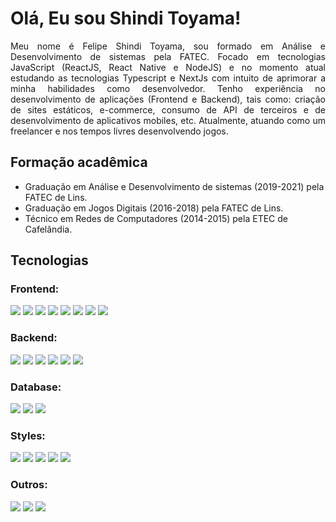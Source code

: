# Olá, Eu sou Shindi Toyama!

<div align="justify">
  Meu nome é Felipe Shindi Toyama, sou formado em Análise e Desenvolvimento de sistemas pela FATEC. Focado em tecnologias JavaScript (ReactJS, React Native e NodeJS) e no momento atual estudando as tecnologias Typescript e NextJs com intuito de aprimorar a minha habilidades como desenvolvedor.
  Tenho experiência no desenvolvimento de aplicações (Frontend e Backend), tais como: criação de sites estáticos, e-commerce, consumo de API de terceiros e de desenvolvimento de aplicativos mobiles, etc. 
  Atualmente, atuando como um freelancer e nos tempos livres desenvolvendo jogos.
</div>

## Formação acadêmica

<ul>
  <li>Graduação em Análise e Desenvolvimento de sistemas (2019-2021) pela FATEC de Lins.</li>
  <li>Graduação em Jogos Digitais (2016-2018) pela FATEC de Lins.</li>
  <li>Técnico em Redes de Computadores (2014-2015) pela ETEC de Cafelândia.</li>
</ul>

## Tecnologias

### Frontend: 
<img src="https://img.shields.io/badge/HTML5-E34F26?style=for-the-badge&logo=html5&logoColor=white" /> <img src="https://img.shields.io/badge/CSS3-1572B6?style=for-the-badge&logo=css3&logoColor=white" /> <img src="https://img.shields.io/badge/JavaScript-323330?style=for-the-badge&logo=javascript&logoColor=F7DF1E" /> <img src="https://img.shields.io/badge/TypeScript-007ACC?style=for-the-badge&logo=typescript&logoColor=white" /> <img src="https://img.shields.io/badge/React-20232A?style=for-the-badge&logo=react&logoColor=61DAFB" /> <img src="https://img.shields.io/badge/React_Native-20232A?style=for-the-badge&logo=react&logoColor=61DAFB" /> <img src="https://img.shields.io/badge/Redux-593D88?style=for-the-badge&logo=redux&logoColor=white" /> <img src="https://img.shields.io/badge/next.js-000000?style=for-the-badge&logo=nextdotjs&logoColor=white" />

### Backend: 
<img src="https://img.shields.io/badge/PHP-777BB4?style=for-the-badge&logo=php&logoColor=white" /> <img src="https://img.shields.io/badge/laravel-%23FF2D20.svg?style=for-the-badge&logo=laravel&logoColor=white" /> <img src="https://img.shields.io/badge/Node.js-339933?style=for-the-badge&logo=nodedotjs&logoColor=white" /> <img src="https://img.shields.io/badge/Express.js-000000?style=for-the-badge&logo=express&logoColor=white" /> <img src="https://img.shields.io/badge/-GraphQL-E10098?style=for-the-badge&logo=graphql&logoColor=white" /> <img src="https://img.shields.io/badge/-ApolloGraphQL-311C87?style=for-the-badge&logo=apollo-graphql" />

### Database: 
<img src="https://img.shields.io/badge/MySQL-005C84?style=for-the-badge&logo=mysql&logoColor=white" /> <img src="https://img.shields.io/badge/MongoDB-4EA94B?style=for-the-badge&logo=mongodb&logoColor=white" /> <img src="https://img.shields.io/badge/firebase-ffca28?style=for-the-badge&logo=firebase&logoColor=black" />

### Styles:
<img src="https://img.shields.io/badge/Bootstrap-563D7C?style=for-the-badge&logo=bootstrap&logoColor=white" /> <img src="https://img.shields.io/badge/styled--components-DB7093?style=for-the-badge&logo=styled-components&logoColor=white" /> <img src="https://img.shields.io/badge/MUI-%230081CB.svg?style=for-the-badge&logo=mui&logoColor=white" /> <img src="https://img.shields.io/badge/chakra-%234ED1C5.svg?style=for-the-badge&logo=chakraui&logoColor=white" /> <img src="https://img.shields.io/badge/Tailwind_CSS-38B2AC?style=for-the-badge&logo=tailwind-css&logoColor=white" />

### Outros: 
<img src="https://img.shields.io/badge/GIT-E44C30?style=for-the-badge&logo=git&logoColor=white" /> <img src="https://img.shields.io/badge/GitHub-100000?style=for-the-badge&logo=github&logoColor=white" /> <img src="https://img.shields.io/badge/Unity-100000?style=for-the-badge&logo=unity&logoColor=white" />
